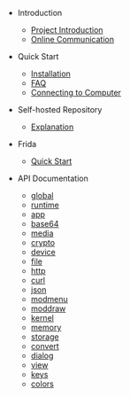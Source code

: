 * Introduction
  * [Project Introduction](README)
  * [Online Communication](md1)

* Quick Start
  * [Installation](md6)
  * [FAQ](md7)
  * [Connecting to Computer](md8)

* Self-hosted Repository
  * [Explanation](md2)

* Frida
  * [Quick Start](md4)

* API Documentation
  * [global](api/md0)
  * [runtime](api/md1)
  * [app](api/md2)
  * [base64](api/md3)
  * [media](api/md4)
  * [crypto](api/md5)
  * [device](api/md6)
  * [file](api/md7)
  * [http](api/md8)
  * [curl](api/md19)
  * [json](api/md9)
  * [modmenu](api/md10)
  * [moddraw](api/md17)
  * [kernel](api/md18)
  * [memory](api/md20)
  * [storage](api/md11)
  * [convert](api/md12)
  * [dialog](api/md13)
  * [view](api/md14)
  * [keys](api/md15)
  * [colors](api/md16)